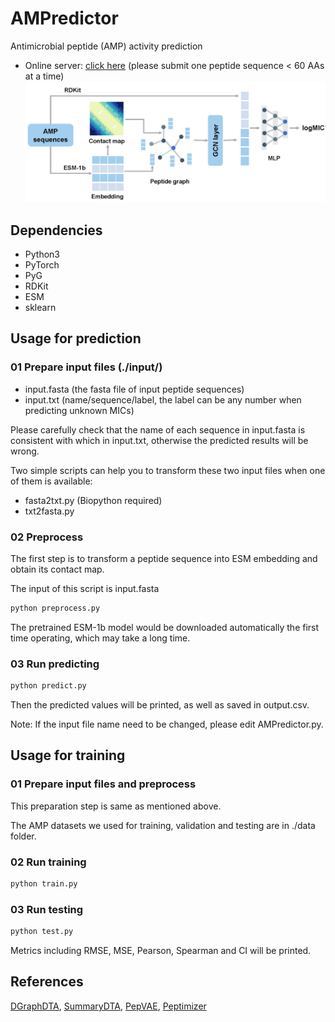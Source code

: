 # AMPredictor

Antimicrobial peptide (AMP) activity prediction
* Online server: [click here](https://huggingface.co/spaces/ruihan-dong/AMPredictor)  (please submit one peptide sequence < 60 AAs at a time)
![image](https://github.com/ruihan-dong/AMPredictor/blob/main/AMPredictor_framework.png)


## Dependencies

* Python3
* PyTorch
* PyG
* RDKit
* ESM
* sklearn



## Usage for prediction

### 01 Prepare input files (./input/)

* input.fasta   (the fasta file of input peptide sequences)
* input.txt     (name/sequence/label, the label can be any number when predicting unknown MICs)

Please carefully check that the name of each sequence in input.fasta is consistent with which in input.txt, otherwise the predicted results will be wrong.

Two simple scripts can help you to transform these two input files when one of them is available:

* fasta2txt.py (Biopython required)
* txt2fasta.py

### 02 Preprocess

The first step is to transform a peptide sequence into ESM embedding and obtain its contact map.

The input of this script is input.fasta

```python
python preprocess.py
```

The pretrained ESM-1b model would be downloaded automatically the first time operating, which may take a long time. 

### 03 Run predicting

```python
python predict.py
```

Then the predicted values will be printed, as well as saved in output.csv.

Note: If the input file name need to be changed, please edit AMPredictor.py.



## Usage for training

### 01 Prepare input files and preprocess

This preparation step is same as mentioned above. 

The AMP datasets we used for training, validation and testing are in ./data folder.

### 02 Run training

```python
python train.py
```

### 03 Run testing

```python
python test.py
```

Metrics including RMSE, MSE, Pearson, Spearman and CI will be printed.



## References

[DGraphDTA](https://github.com/595693085/DGraphDTA), [SummaryDTA](https://github.com/PuYuQian/SummaryDTA), [PepVAE](https://www.frontiersin.org/articles/10.3389/fmicb.2021.725727/full), [Peptimizer](https://github.com/learningmatter-mit/peptimizer)

